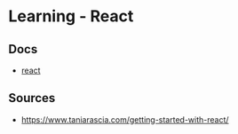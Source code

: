 # Learning - React

## Docs

-   [react](docs/react.md)

## Sources

-   https://www.taniarascia.com/getting-started-with-react/
